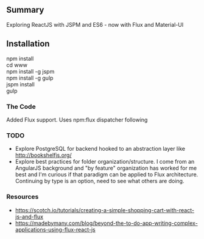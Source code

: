 ## Summary
Exploring ReactJS with JSPM and ES6 - now with Flux and Material-UI

## Installation
npm install  
cd www  
npm install -g jspm  
npm install -g gulp  
jspm install  
gulp  


### The Code
Added Flux support. Uses npm:flux dispatcher following


### TODO
* Explore PostgreSQL for backend hooked to an abstraction layer like http://bookshelfjs.org/
* Explore best practices for folder organization/structure. I come from an AngularJS background and "by feature" organization has worked for me best and I'm curious if that paradigm can be applied to Flux architecture. Continuing by type is an option, need to see what others are doing.

### Resources
* https://scotch.io/tutorials/creating-a-simple-shopping-cart-with-react-js-and-flux
* https://madebymany.com/blog/beyond-the-to-do-app-writing-complex-applications-using-flux-react-js
